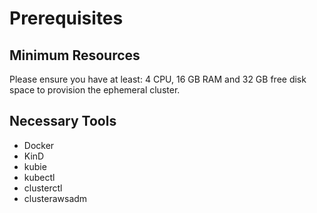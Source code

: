 # Prerequisites

## Minimum Resources
Please ensure you have at least: 4 CPU, 16 GB RAM and 32 GB free disk space to provision the ephemeral cluster.

## Necessary Tools
- Docker 
- KinD
- kubie
- kubectl
- clusterctl
- clusterawsadm

